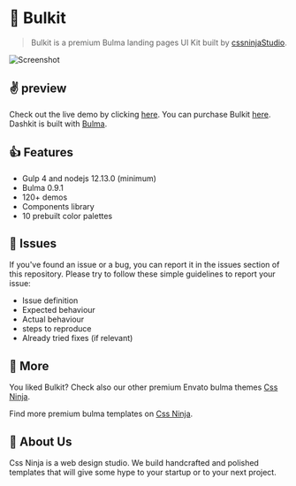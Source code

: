 # 👋 Bulkit
> Bulkit is a premium Bulma landing pages UI Kit built by [cssninjaStudio](https://cssninja.io).

![Screenshot](https://media.cssninja.io/products/bulma/product.png "Dashkit")

## ✌️ preview

Check out the live demo by clicking [here](https://bulkit.cssninja.io). 
You can purchase Bulkit [here](https://cssninja.io/envato/bulkit). 
Dashkit is built with [Bulma](https://bulma.io).

## 👍 Features

* Gulp 4 and nodejs 12.13.0 (minimum)
* Bulma 0.9.1
* 120+ demos
* Components library
* 10 prebuilt color palettes

## 🍔 Issues

If you've found an issue or a bug, you can report it in the issues section of this repository. Please try to follow these simple guidelines to report your issue:

* Issue definition
* Expected behaviour
* Actual behaviour
* steps to reproduce
* Already tried fixes (if relevant)

## 🎉 More

You liked Bulkit? Check also our other premium Envato bulma themes [Css Ninja](https://themeforest.net/user/cssninjastudio/portfolio).

Find more premium bulma templates on [Css Ninja](https://cssninja.io/category/all).

## 🚀 About Us

Css Ninja is a web design studio. We build handcrafted and polished templates that will give some hype to your startup or to your next project.
